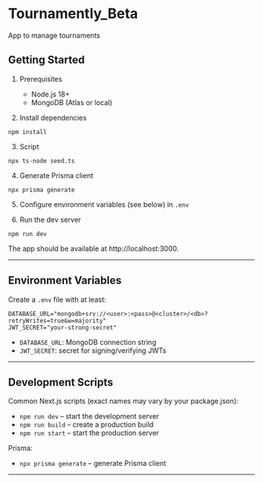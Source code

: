 # Tournamently_Beta
App to manage tournaments
## Getting Started

1. Prerequisites
   - Node.js 18+
   - MongoDB (Atlas or local)

2. Install dependencies
```
npm install
```
3. Script
```
npx ts-node seed.ts
```

4. Generate Prisma client
```
npx prisma generate
```

5. Configure environment variables (see below) in `.env`

6. Run the dev server
```
npm run dev
```

The app should be available at http://localhost:3000.

---

## Environment Variables

Create a `.env` file with at least:

```
DATABASE_URL="mongodb+srv://<user>:<pass>@<cluster>/<db>?retryWrites=true&w=majority"
JWT_SECRET="your-strong-secret"
```

- `DATABASE_URL`: MongoDB connection string
- `JWT_SECRET`: secret for signing/verifying JWTs

---

## Development Scripts

Common Next.js scripts (exact names may vary by your package.json):

- `npm run dev` – start the development server
- `npm run build` – create a production build
- `npm run start` – start the production server

Prisma:
- `npx prisma generate` – generate Prisma client

---










